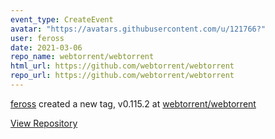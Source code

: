 ```yaml
---
event_type: CreateEvent
avatar: "https://avatars.githubusercontent.com/u/121766?"
user: feross
date: 2021-03-06
repo_name: webtorrent/webtorrent
html_url: https://github.com/webtorrent/webtorrent
repo_url: https://github.com/webtorrent/webtorrent
---
```


<a href='https://github.com/feross' target='_blank'>feross</a> created a new tag, v0.115.2 at <a href='https://github.com/webtorrent/webtorrent' target='_blank'>webtorrent/webtorrent</a>

<a href='https://github.com/webtorrent/webtorrent' target='_blank'>View Repository</a>